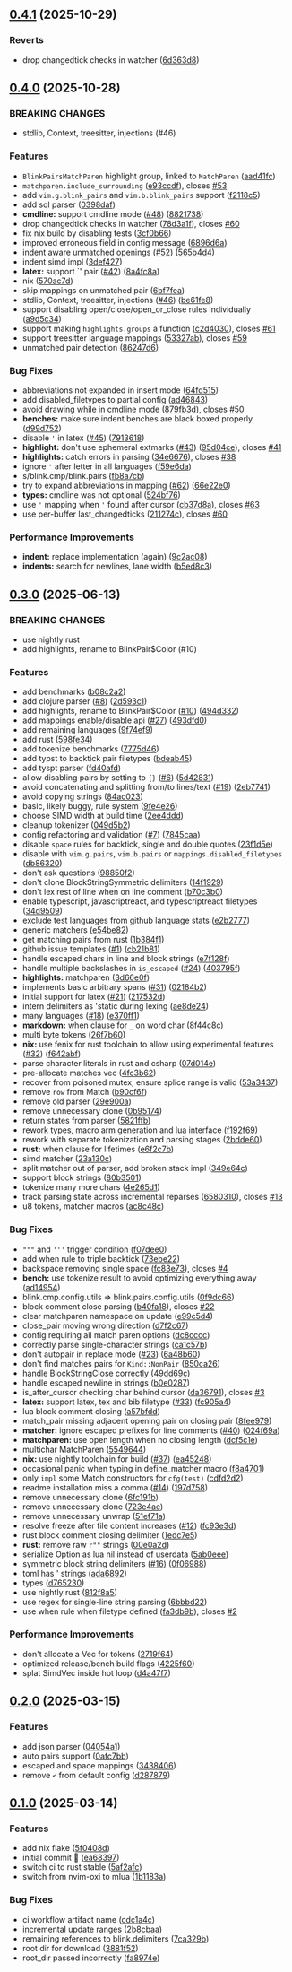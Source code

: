 ## [0.4.1](https://github.com/Saghen/blink.pairs/compare/v0.4.0...v0.4.1) (2025-10-29)

### Reverts

* drop changedtick checks in watcher ([6d363d8](https://github.com/Saghen/blink.pairs/commit/6d363d845bafff26e9b48047b6e1ddb05888e1e7))

## [0.4.0](https://github.com/Saghen/blink.pairs/compare/v0.3.0...v0.4.0) (2025-10-28)

### BREAKING CHANGES

* stdlib, Context, treesitter, injections (#46)

### Features

* `BlinkPairsMatchParen` highlight group, linked to `MatchParen` ([aad41fc](https://github.com/Saghen/blink.pairs/commit/aad41fc3046050c4d415b6aa8187be7908562dcc))
* `matchparen.include_surrounding` ([e93ccdf](https://github.com/Saghen/blink.pairs/commit/e93ccdfa8042afa52f35e07e678869a7f34c6d34)), closes [#53](https://github.com/Saghen/blink.pairs/issues/53)
* add `vim.g.blink_pairs` and `vim.b.blink_pairs` support ([f2118c5](https://github.com/Saghen/blink.pairs/commit/f2118c57dc29417c7ef4d040964bd294acfa532d))
* add sql parser ([0398daf](https://github.com/Saghen/blink.pairs/commit/0398daf94200f2905067677d3ac159b4b305d864))
* **cmdline:** support cmdline mode ([#48](https://github.com/Saghen/blink.pairs/issues/48)) ([8821738](https://github.com/Saghen/blink.pairs/commit/8821738bbbe6bb63ac0669389e5dce917c2ea166))
* drop changedtick checks in watcher ([78d3a1f](https://github.com/Saghen/blink.pairs/commit/78d3a1fd3babbf34f3ce20a01350b4fd3cdd8281)), closes [#60](https://github.com/Saghen/blink.pairs/issues/60)
* fix nix build by disabling tests ([3cf0b66](https://github.com/Saghen/blink.pairs/commit/3cf0b660caf266992d6c62eb1f6049c483b35409))
* improved erroneous field in config message ([6896d6a](https://github.com/Saghen/blink.pairs/commit/6896d6a7558ce9518d9cc202f4c884c6c5346819))
* indent aware unmatched openings ([#52](https://github.com/Saghen/blink.pairs/issues/52)) ([565b4d4](https://github.com/Saghen/blink.pairs/commit/565b4d48a9e29d6fb93560c2cc2db6e1307f22f0))
* indent simd impl ([3def427](https://github.com/Saghen/blink.pairs/commit/3def4273ae9000af9876fb1870c5eb01c813c5b6))
* **latex:** support `' pair ([#42](https://github.com/Saghen/blink.pairs/issues/42)) ([8a4fc8a](https://github.com/Saghen/blink.pairs/commit/8a4fc8af7f322670de936b52effb2de228f0a4df))
* nix ([570ac7d](https://github.com/Saghen/blink.pairs/commit/570ac7d0a6a3bfabfde06d54b7c2d7900a2d6eb5))
* skip mappings on unmatched pair ([6bf7fea](https://github.com/Saghen/blink.pairs/commit/6bf7fea9cbbe0205acc1f5a2b6180f0f210c72df))
* stdlib, Context, treesitter, injections ([#46](https://github.com/Saghen/blink.pairs/issues/46)) ([be61fe8](https://github.com/Saghen/blink.pairs/commit/be61fe8b9d4a9e089cec07fc1803b841167c9c49))
* support disabling open/close/open_or_close rules individually ([a9d5c34](https://github.com/Saghen/blink.pairs/commit/a9d5c34c80672c4577bfa4ddb426ca244c11fdc3))
* support making `highlights.groups` a function ([c2d4030](https://github.com/Saghen/blink.pairs/commit/c2d4030c10e6628de159cbac79a32a70ad746290)), closes [#61](https://github.com/Saghen/blink.pairs/issues/61)
* support treesitter language mappings ([53327ab](https://github.com/Saghen/blink.pairs/commit/53327ab7aa06287010280ea81068f0690dc825f9)), closes [#59](https://github.com/Saghen/blink.pairs/issues/59)
* unmatched pair detection ([86247d6](https://github.com/Saghen/blink.pairs/commit/86247d6d489bb26b3a6b793e8110881703378556))

### Bug Fixes

* abbreviations not expanded in insert mode ([64fd515](https://github.com/Saghen/blink.pairs/commit/64fd5154dbe15e4712007df4e3801c2209ec09a0))
* add disabled_filetypes to partial config ([ad46843](https://github.com/Saghen/blink.pairs/commit/ad468433de0c04d8baf36ee549998c3d4b5ef246))
* avoid drawing while in cmdline mode ([879fb3d](https://github.com/Saghen/blink.pairs/commit/879fb3d76026efd305a686bab1d34f5be67d93ee)), closes [#50](https://github.com/Saghen/blink.pairs/issues/50)
* **benches:** make sure indent benches are black boxed properly ([d99d752](https://github.com/Saghen/blink.pairs/commit/d99d752be1f8df50fef777cd89ad02cf9cf69682))
* disable `'` in latex ([#45](https://github.com/Saghen/blink.pairs/issues/45)) ([7913618](https://github.com/Saghen/blink.pairs/commit/791361857b29163a21af45b85931ca71c9675c71))
* **highlight:** don't use ephemeral extmarks ([#43](https://github.com/Saghen/blink.pairs/issues/43)) ([95d04ce](https://github.com/Saghen/blink.pairs/commit/95d04ce524501affa98503c4d838b8c3a4f49770)), closes [#41](https://github.com/Saghen/blink.pairs/issues/41)
* **highlights:** catch errors in parsing ([34e6676](https://github.com/Saghen/blink.pairs/commit/34e667657804518db914810ebe91836cff0885df)), closes [#38](https://github.com/Saghen/blink.pairs/issues/38)
* ignore `'` after letter in all languages ([f59e6da](https://github.com/Saghen/blink.pairs/commit/f59e6da6a07de4bcdb018038d1c17bbc0ebbd325))
* s/blink.cmp/blink.pairs ([fb8a7cb](https://github.com/Saghen/blink.pairs/commit/fb8a7cbc7a65a8b6feb293ec678a6f6ed96406b6))
* try to expand abbreviations in mapping ([#62](https://github.com/Saghen/blink.pairs/issues/62)) ([66e22e0](https://github.com/Saghen/blink.pairs/commit/66e22e00b2f6ed6217abfceb53f6675f75fafe12))
* **types:** cmdline was not optional ([524bf76](https://github.com/Saghen/blink.pairs/commit/524bf76eae437bf965319bef413ba727729792f4))
* use `'` mapping when `'` found after cursor ([cb37d8a](https://github.com/Saghen/blink.pairs/commit/cb37d8acfd30031084247a4f97038b05bf8501b6)), closes [#63](https://github.com/Saghen/blink.pairs/issues/63)
* use per-buffer last_changedticks ([211274c](https://github.com/Saghen/blink.pairs/commit/211274cd88aef4164b7ccd4f6e5ef523f1ee348d)), closes [#60](https://github.com/Saghen/blink.pairs/issues/60)

### Performance Improvements

* **indent:** replace implementation (again) ([9c2ac08](https://github.com/Saghen/blink.pairs/commit/9c2ac08700f9a6950e6fa56cacbebe8bc640d881))
* **indents:** search for newlines, lane width ([b5ed8c3](https://github.com/Saghen/blink.pairs/commit/b5ed8c31cca3c8a62b12a5c8343752bdf3218d80))

## [0.3.0](https://github.com/Saghen/blink.pairs/compare/v0.2.0...v0.3.0) (2025-06-13)

### BREAKING CHANGES

* use nightly rust
* add highlights, rename to BlinkPair$Color (#10)

### Features

* add benchmarks ([b08c2a2](https://github.com/Saghen/blink.pairs/commit/b08c2a27988c03c74778423c892804e659ac3568))
* add clojure parser ([#8](https://github.com/Saghen/blink.pairs/issues/8)) ([2d593c1](https://github.com/Saghen/blink.pairs/commit/2d593c1e9308483b592b4540f106e89af9d99691))
* add highlights, rename to BlinkPair$Color ([#10](https://github.com/Saghen/blink.pairs/issues/10)) ([494d332](https://github.com/Saghen/blink.pairs/commit/494d33274526e27c83e872de099bfb9dd6a9792e))
* add mappings enable/disable api ([#27](https://github.com/Saghen/blink.pairs/issues/27)) ([493dfd0](https://github.com/Saghen/blink.pairs/commit/493dfd0ddc50fe528865e0b718dffc219ca86f86))
* add remaining languages ([9f74ef9](https://github.com/Saghen/blink.pairs/commit/9f74ef9e99d88df1371149db0b4a7cd6c82f0002))
* add rust ([598fe34](https://github.com/Saghen/blink.pairs/commit/598fe3474f208cdfb67f9bf2d9e8a28d78833517))
* add tokenize benchmarks ([7775d46](https://github.com/Saghen/blink.pairs/commit/7775d46141670b18d6b8c4f54a96e2d040e178b5))
* add typst to backtick pair filetypes ([bdeab45](https://github.com/Saghen/blink.pairs/commit/bdeab4508fc3f91ae1383deb97da288a61168e07))
* add tyspt parser ([fd40afd](https://github.com/Saghen/blink.pairs/commit/fd40afd0914509ce6265c77bbaa9e6398ac10e10))
* allow disabling pairs by setting to `{}` ([#6](https://github.com/Saghen/blink.pairs/issues/6)) ([5d42831](https://github.com/Saghen/blink.pairs/commit/5d4283173ff785aff89b67f870ad722c023afd58))
* avoid concatenating and splitting from/to lines/text ([#19](https://github.com/Saghen/blink.pairs/issues/19)) ([2eb7741](https://github.com/Saghen/blink.pairs/commit/2eb7741166aa5e8753d17d175d6336185fc36e01))
* avoid copying strings ([84ac023](https://github.com/Saghen/blink.pairs/commit/84ac023e112c03be76d7aedcbf8bcd405308bb65))
* basic, likely buggy, rule system ([9fe4e26](https://github.com/Saghen/blink.pairs/commit/9fe4e2668dbf8f3982afe349b535adaacdfe11e1))
* choose SIMD width at build time ([2ee4ddd](https://github.com/Saghen/blink.pairs/commit/2ee4ddd04014e3756bf3b908da067d93a7cc6526))
* cleanup tokenizer ([049d5b2](https://github.com/Saghen/blink.pairs/commit/049d5b254525d7c3af7d4a1fd9ee72e9f4fdc9c6))
* config refactoring and validation ([#7](https://github.com/Saghen/blink.pairs/issues/7)) ([7845caa](https://github.com/Saghen/blink.pairs/commit/7845caace6e9c74706ee4a17e1a7ef1be7d045c6))
* disable `space` rules for backtick, single and double quotes ([23f1d5e](https://github.com/Saghen/blink.pairs/commit/23f1d5ee1594ca059585005dcd2544803d7c2986))
* disable with `vim.g.pairs`, `vim.b.pairs` or `mappings.disabled_filetypes` ([db86320](https://github.com/Saghen/blink.pairs/commit/db863207dd52c9ecec3852f4904cd4db21b496e7))
* don't ask questions ([98850f2](https://github.com/Saghen/blink.pairs/commit/98850f2f8cb45d71a87c1c9b8c7e69d4da4c3440))
* don't clone BlockStringSymmetric delimiters ([14f1929](https://github.com/Saghen/blink.pairs/commit/14f1929ec02522dfa4d5b616c76220b632e6fb2a))
* don't lex rest of line when on line comment ([b70c3b0](https://github.com/Saghen/blink.pairs/commit/b70c3b01241d6f491327b81df7c14daf8957ba15))
* enable typescript, javascriptreact, and typescriptreact filetypes ([34d9509](https://github.com/Saghen/blink.pairs/commit/34d950951850dc5d32001e05b65347b8d589fd6c))
* exclude test languages from github language stats ([e2b2777](https://github.com/Saghen/blink.pairs/commit/e2b277721a72e92e03506292727ca507b4429297))
* generic matchers ([e54be82](https://github.com/Saghen/blink.pairs/commit/e54be8262861ed7bb4707f110fc1fab221dbf27e))
* get matching pairs from rust ([1b384f1](https://github.com/Saghen/blink.pairs/commit/1b384f119533adedc952e4e96c7caa7600740b84))
* github issue templates ([#1](https://github.com/Saghen/blink.pairs/issues/1)) ([cb21b81](https://github.com/Saghen/blink.pairs/commit/cb21b810b78478e6c4f1810f83990af8ef1dcaff))
* handle escaped chars in line and block strings ([e7f128f](https://github.com/Saghen/blink.pairs/commit/e7f128fd2cb18a64c72a5fb3fa85af7e68ef91ca))
* handle multiple backslashes in `is_escaped` ([#24](https://github.com/Saghen/blink.pairs/issues/24)) ([403795f](https://github.com/Saghen/blink.pairs/commit/403795f549910d9bc83d20c91c415bdcb23e3c66))
* **highlights:** matchparen ([3d66e0f](https://github.com/Saghen/blink.pairs/commit/3d66e0f202df33bf54e20dc02f0613684452ad42))
* implements basic arbitrary spans ([#31](https://github.com/Saghen/blink.pairs/issues/31)) ([02184b2](https://github.com/Saghen/blink.pairs/commit/02184b26d7c4df25990564fa91be1eee2c528f63))
* initial support for latex ([#21](https://github.com/Saghen/blink.pairs/issues/21)) ([217532d](https://github.com/Saghen/blink.pairs/commit/217532daa3cdd869e2c838ff1d6808db1bb7b4db))
* intern delimiters as 'static during lexing ([ae8de24](https://github.com/Saghen/blink.pairs/commit/ae8de240908552c66427b8e6857676b873fa413a))
* many languages ([#18](https://github.com/Saghen/blink.pairs/issues/18)) ([e370ff1](https://github.com/Saghen/blink.pairs/commit/e370ff149b7fa21d82ebc634dae2c135eed20668))
* **markdown:** when clause for `_` on word char ([8f44c8c](https://github.com/Saghen/blink.pairs/commit/8f44c8ca4e17db7a2a7d066db7002b082b50c607))
* multi byte tokens ([26f7b60](https://github.com/Saghen/blink.pairs/commit/26f7b6052be8d67546450fa4f18d16931e6752d6))
* **nix:** use fenix for rust toolchain to allow using experimental features ([#32](https://github.com/Saghen/blink.pairs/issues/32)) ([f642abf](https://github.com/Saghen/blink.pairs/commit/f642abf190cb3c595b67934493d0ddffdfb957a8))
* parse character literals in rust and csharp ([07d014e](https://github.com/Saghen/blink.pairs/commit/07d014ec36b727ead8e44fdfeef72e64fa5bf7f1))
* pre-allocate matches vec ([4fc3b62](https://github.com/Saghen/blink.pairs/commit/4fc3b62d00a42cbefd9705e05f87a8cfe5934fbc))
* recover from poisoned mutex, ensure splice range is valid ([53a3437](https://github.com/Saghen/blink.pairs/commit/53a3437c3548283a97409455b57ef9ed0d79dea8))
* remove `row` from Match ([b90cf6f](https://github.com/Saghen/blink.pairs/commit/b90cf6f5d67a05ea24397c123415d33cfe396f80))
* remove old parser ([29e900a](https://github.com/Saghen/blink.pairs/commit/29e900a31348158ed6ec227dc803462fee715634))
* remove unnecessary clone ([0b95174](https://github.com/Saghen/blink.pairs/commit/0b95174eb857fbaae75ab8c0fe7c11a19b4ee5fa))
* return states from parser ([5821ffb](https://github.com/Saghen/blink.pairs/commit/5821ffb3036acada5c6f1383992f8bb4709258b2))
* rework types, macro arm generation and lua interface ([f192f69](https://github.com/Saghen/blink.pairs/commit/f192f69dbd28afb18ed9d8f0d9e1d23437332a4b))
* rework with separate tokenization and parsing stages ([2bdde60](https://github.com/Saghen/blink.pairs/commit/2bdde60d3df466424ed7f7ed1ccb880f52cf6627))
* **rust:** when clause for lifetimes ([e6f2c7b](https://github.com/Saghen/blink.pairs/commit/e6f2c7b84f7fb9650ccf750c7195413774c5ad2b))
* simd matcher ([23a130c](https://github.com/Saghen/blink.pairs/commit/23a130c2ad22a9ab1c0439db5dc03943eac111a4))
* split matcher out of parser, add broken stack impl ([349e64c](https://github.com/Saghen/blink.pairs/commit/349e64c861b92d82c83670212af8e84895164140))
* support block strings ([80b3501](https://github.com/Saghen/blink.pairs/commit/80b35016801efcf5e39201b15e395f0ef1f26d86))
* tokenize many more chars ([4e265d1](https://github.com/Saghen/blink.pairs/commit/4e265d116f160fa885a1a1d5e0a864c63cf8f508))
* track parsing state across incremental reparses ([6580310](https://github.com/Saghen/blink.pairs/commit/6580310f9a2241ce4e28531c309e29e9bfc331ad)), closes [#13](https://github.com/Saghen/blink.pairs/issues/13)
* u8 tokens, matcher macros ([ac8c48c](https://github.com/Saghen/blink.pairs/commit/ac8c48ce37ec8d1909db50c7b28bd07368a33c93))

### Bug Fixes

* `"""` and `'''` trigger condition ([f07dee0](https://github.com/Saghen/blink.pairs/commit/f07dee0174b21196ba328b4ad7a5bce331f7013e))
* add when rule to triple backtick ([73ebe22](https://github.com/Saghen/blink.pairs/commit/73ebe224fd8943aa604fd0b9cb6ca311f86fa9bf))
* backspace removing single space ([fc83e73](https://github.com/Saghen/blink.pairs/commit/fc83e732ffda037c07a7b585833c0e3c81818a04)), closes [#4](https://github.com/Saghen/blink.pairs/issues/4)
* **bench:** use tokenize result to avoid optimizing everything away ([ad14954](https://github.com/Saghen/blink.pairs/commit/ad14954da8849bfda2b08c2f791bca857ee2ed64))
* blink.cmp.config.utils => blink.pairs.config.utils ([0f9dc66](https://github.com/Saghen/blink.pairs/commit/0f9dc663e77bc9d2568caada95caad292fe2db51))
* block comment close parsing ([b40fa18](https://github.com/Saghen/blink.pairs/commit/b40fa1859a45fa55c62233a242fce00f83c30862)), closes [#22](https://github.com/Saghen/blink.pairs/issues/22)
* clear matchparen namespace on update ([e99c5d4](https://github.com/Saghen/blink.pairs/commit/e99c5d4e06946590cdbde77db5ef7008db90befa))
* close_pair moving wrong direction ([d7f2c67](https://github.com/Saghen/blink.pairs/commit/d7f2c67ca998c4c3fdf27f533cfb0d9c0a6343f3))
* config requiring all match paren options ([dc8cccc](https://github.com/Saghen/blink.pairs/commit/dc8cccc703bd9d9400b0f1b469bdbc831c48735f))
* correctly parse single-character strings ([ca1c57b](https://github.com/Saghen/blink.pairs/commit/ca1c57b78b6227a1a30ba8e66ae35f8c9d86b5b0))
* don't autopair in replace mode ([#23](https://github.com/Saghen/blink.pairs/issues/23)) ([6a48b60](https://github.com/Saghen/blink.pairs/commit/6a48b606b7e5d0598991b770e0bc7e388697ad9a))
* don't find matches pairs for `Kind::NonPair` ([850ca26](https://github.com/Saghen/blink.pairs/commit/850ca2613a4be15e2c7bea7d89f1366f0181af00))
* handle BlockStringClose correctly ([49dd69c](https://github.com/Saghen/blink.pairs/commit/49dd69c4673d34e9539c087d5b78c3cb4f5027d2))
* handle escaped newline in strings ([b0e0287](https://github.com/Saghen/blink.pairs/commit/b0e02870eb3e00a4364728cac4eea179f126a2b8))
* is_after_cursor checking char behind cursor ([da36791](https://github.com/Saghen/blink.pairs/commit/da36791a40bad5f1d730aee957bc78e406db07a3)), closes [#3](https://github.com/Saghen/blink.pairs/issues/3)
* **latex:** support latex, tex and bib filetype ([#33](https://github.com/Saghen/blink.pairs/issues/33)) ([fc905a4](https://github.com/Saghen/blink.pairs/commit/fc905a47a4b44b072c7f73c5a63ffb5574f671c5))
* lua block comment closing ([a57bfdd](https://github.com/Saghen/blink.pairs/commit/a57bfdd9522fab770c78709a86f99c90e210f87b))
* match_pair missing adjacent opening pair on closing pair ([8fee979](https://github.com/Saghen/blink.pairs/commit/8fee9792acf092e4aab19aa054a7d2e4b948aa70))
* **matcher:** ignore escaped prefixes for line comments ([#40](https://github.com/Saghen/blink.pairs/issues/40)) ([024f69a](https://github.com/Saghen/blink.pairs/commit/024f69affca6be7a3b4850495224faf0769b6f67))
* **matchparen:** use open length when no closing length ([dcf5c1e](https://github.com/Saghen/blink.pairs/commit/dcf5c1efdbbceae55fbb8f0fd63b9df9a8da75c3))
* multichar MatchParen ([5549644](https://github.com/Saghen/blink.pairs/commit/554964403213b13e69b6813689a25fa834923222))
* **nix:** use nightly toolchain for build ([#37](https://github.com/Saghen/blink.pairs/issues/37)) ([ea45248](https://github.com/Saghen/blink.pairs/commit/ea4524806fa32b5a1fa28861af8f158a2ca4412b))
* occasional panic when typing in define_matcher macro ([f8a4701](https://github.com/Saghen/blink.pairs/commit/f8a4701e448dae715a24e570770abcbe25cdd0e8))
* only `impl` some Match constructors for `cfg(test)` ([cdfd2d2](https://github.com/Saghen/blink.pairs/commit/cdfd2d21f2c673c9cf01b77eef423b334df9e8fa))
* readme installation miss a comma ([#14](https://github.com/Saghen/blink.pairs/issues/14)) ([197d758](https://github.com/Saghen/blink.pairs/commit/197d7584a72500de537388ea684ad806fc5130a0))
* remove unnecessary clone ([6fc191b](https://github.com/Saghen/blink.pairs/commit/6fc191b76dc7a30a657d89196b98f280ffd35958))
* remove unnecessary clone ([723e4ae](https://github.com/Saghen/blink.pairs/commit/723e4aedcd25684de040ea87fe4bbef939326ecf))
* remove unnecessary unwrap ([51ef71a](https://github.com/Saghen/blink.pairs/commit/51ef71a4157cd29823a8ba592f98fc13e96ba817))
* resolve freeze after file content increases ([#12](https://github.com/Saghen/blink.pairs/issues/12)) ([fc93e3d](https://github.com/Saghen/blink.pairs/commit/fc93e3d4d736d666c09d09108b3b853af1817aea))
* rust block comment closing delimiter ([1edc7e5](https://github.com/Saghen/blink.pairs/commit/1edc7e5e25660227701a0fa827b8a1583853c08a))
* **rust:** remove raw `r""` strings ([00e0a2d](https://github.com/Saghen/blink.pairs/commit/00e0a2d939513faccbada2b062fb0cb277af7da5))
* serialize Option as lua nil instead of userdata ([5ab0eee](https://github.com/Saghen/blink.pairs/commit/5ab0eee3d62c593d8b7f68fc9550a3b163598a98))
* symmetric block string delimiters ([#16](https://github.com/Saghen/blink.pairs/issues/16)) ([0f06988](https://github.com/Saghen/blink.pairs/commit/0f069883e4a4a6bc5cdd8a29a67ca88a9b8014e4))
* toml has ' strings ([ada6892](https://github.com/Saghen/blink.pairs/commit/ada689258a49992975faa307312cbd13488a941c))
* types ([d765230](https://github.com/Saghen/blink.pairs/commit/d76523095c8311c10de270557c881ec175ed1922))
* use nightly rust ([812f8a5](https://github.com/Saghen/blink.pairs/commit/812f8a526b899392522ec29c7e504b3b7488e562))
* use regex for single-line string parsing ([6bbbd22](https://github.com/Saghen/blink.pairs/commit/6bbbd227a025d04cbbc82df234cde93db3f704e4))
* use when rule when filetype defined ([fa3db9b](https://github.com/Saghen/blink.pairs/commit/fa3db9b788a8691f686881d301c40aa1abf8812c)), closes [#2](https://github.com/Saghen/blink.pairs/issues/2)

### Performance Improvements

* don't allocate a Vec for tokens ([2719f64](https://github.com/Saghen/blink.pairs/commit/2719f64df602a11f87ea94e8e5b0193b3c7ebc8b))
* optimized release/bench build flags ([4225f60](https://github.com/Saghen/blink.pairs/commit/4225f60642da74a3880f15354f4ba0546a053c04))
* splat SimdVec inside hot loop ([d4a47f7](https://github.com/Saghen/blink.pairs/commit/d4a47f714821ac442af0631c5242c64e6da430e8))

## [0.2.0](https://github.com/Saghen/blink.pairs/compare/v0.1.0...v0.2.0) (2025-03-15)

### Features

* add json parser ([04054a1](https://github.com/Saghen/blink.pairs/commit/04054a12444eb6605467c50f4ae21315bbc8b407))
* auto pairs support ([0afc7bb](https://github.com/Saghen/blink.pairs/commit/0afc7bb0f756a93dc65647634a2202652a46a5e2))
* escaped and space mappings ([3438406](https://github.com/Saghen/blink.pairs/commit/3438406fc1cfb9a3ada5c46b1c408faf49e9e29c))
* remove `<` from default config ([d287879](https://github.com/Saghen/blink.pairs/commit/d287879f4763a5e04391088e5d7266b949277c25))

## [0.1.0](https://github.com/Saghen/blink.pairs/compare/ea6839761ae64eecebe191363760812bb9a31824...v0.1.0) (2025-03-14)

### Features

* add nix flake ([5f0408d](https://github.com/Saghen/blink.pairs/commit/5f0408d7ca9fc6aff9089b2ec74d34d35c129557))
* initial commit :crab: ([ea68397](https://github.com/Saghen/blink.pairs/commit/ea6839761ae64eecebe191363760812bb9a31824))
* switch ci to rust stable ([5af2afc](https://github.com/Saghen/blink.pairs/commit/5af2afc1282e687ffd50485b58fe6dc718ac26f0))
* switch from nvim-oxi to mlua ([1b1183a](https://github.com/Saghen/blink.pairs/commit/1b1183ad661b4379f5d89c6b4ab1339a8cfc1bb1))

### Bug Fixes

* ci workflow artifact name ([cdc1a4c](https://github.com/Saghen/blink.pairs/commit/cdc1a4c56e2940624a9581722fcbf5d7c5995079))
* incremental update ranges ([2b8cbaa](https://github.com/Saghen/blink.pairs/commit/2b8cbaa40755966b64eaaf1d4e1487bc7e0140fe))
* remaining references to blink.delimiters ([7ca329b](https://github.com/Saghen/blink.pairs/commit/7ca329bf9a99fc35437975ab1515f81d82086fc2))
* root dir for download ([3881f52](https://github.com/Saghen/blink.pairs/commit/3881f5235c1f1c4d66c6acea1c46cea66c7b874a))
* root_dir passed incorrectly ([fa8974e](https://github.com/Saghen/blink.pairs/commit/fa8974e771f62e52884ccdfe1c5d5ecaacf2e72b))
